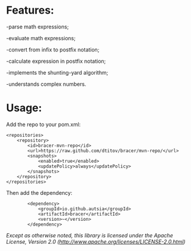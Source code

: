 Features:
=======
-parse math expressions;

-evaluate math expressions;

-convert from infix to postfix notation;

-calculate expression in postfix notation;

-implements the shunting-yard algorithm;

-understands complex numbers.

Usage:
=======
Add the repo to your pom.xml:
```
<repositories>
    <repository>
        <id>bracer-mvn-repo</id>
        <url>https://raw.github.com/dtitov/bracer/mvn-repo/</url>
        <snapshots>
            <enabled>true</enabled>
            <updatePolicy>always</updatePolicy>
        </snapshots>
    </repository>
</repositories>
```

Then add the dependency:
```
        <dependency>
            <groupId>io.github.autsia</groupId>
            <artifactId>bracer</artifactId>
            <version>~</version>
        </dependency>
```

*Except as otherwise noted, this library is licensed under the Apache License, Version 2.0 (http://www.apache.org/licenses/LICENSE-2.0.html)*
